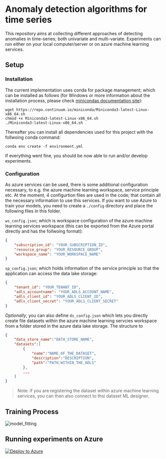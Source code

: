 # Anomaly detection algorithms for time series

This repository aims at collecting different approaches of detecting anomalies in time-series; both univariate and multi-variate. Experiments can run either on your local computer/server or on azure machine learning services. 

## Setup

### Installation

The current implementation uses conda for package management; which can be installed as follows (for Windows or more information about the installation process, please check [minicondas documentation site](https://docs.conda.io/en/latest/miniconda.html)):

```shell
wget https://repo.continuum.io/miniconda/Miniconda3-latest-Linux-x86_64.sh
chmod +x Miniconda3-latest-Linux-x86_64.sh
./Miniconda3-latest-Linux-x86_64.sh
```

Thereafter you can install all dependencies used for this project with the follwoing conda command:

```shell
conda env create -f environment.yml
```

If everything went fine, you should be now able to run and/or develop experiments.

### Configuration

As azure services can be used, there is some additional configuration necessary, to e.g. the azure machine learning workspace, service principle etc. At the moment, 4 configurtion files are used in the code; that contain all the necessary information to use this services. If you want to use Azure to train your models, you need to create a `./config` directory and place the following files in this folder.

`ws_config.json`; which is workspace configuration of the azure machine learning services workspace (this can be exported from the Azure portal directly and has the follwoing format):

```json
{
    "subscription_id": "YOUR_SUBSCRIPTION_ID",
    "resource_group": "YOUR_RESOURCE_GROUP",
    "workspace_name": "YOUR_WORKSPACE_NAME"
}
```

`sp_config.json`; which holds information of the service principle so that the application can access the data lake storage:

```json
{
    "tenant_id": "YOUR_TENANT_ID",
    "adls_accountname": "YOUR_ADLS_ACCOUNT_NAME",
    "adls_client_id": "YOUR_ADLS_CLIENT_ID",
    "adls_client_secret": "YOUR_ADLS_CLIENT_SECRET"
}
```

*Optionally*, you can also define `ds_config.json` which lets you directly create file datasets within the azure machine learning servcies workspace from a folder stored in the azure data lake storage. The structure to

```json
{
    "data_store_name":"DATA_STORE_NAME",
    "datasets":[
        {
            "name":"NAME_OF_THE_DATASET",
            "description":"DESCRIPTION",
            "path":"PATH_WITHIN_THE_ADLS"
        },
        ...
    ]
}
```

> Note: if you are registering the dataset within azure machine learning services, you can then also connect to thsi dataset ML designer.

## Training Process

![model_fitting](img/animated.gif)

## Running experiments on Azure

[![Deploy to Azure](https://aka.ms/deploytoazurebutton)](https://portal.azure.com/#create/Microsoft.Template/uri/https%3A%2F%2Fraw.githubusercontent.com%2Fmaurony%2Fts-vrae%2Fmaster%2Fazuredeploy.json)
